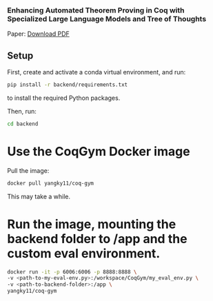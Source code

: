 ### Enhancing Automated Theorem Proving in Coq with Specialized Large Language Models and Tree of Thoughts

Paper: [Download PDF](./written_final_report.pdf)

## Setup

First, create and activate a conda virtual environment, and run:

```bash
pip install -r backend/requirements.txt
```
to install the required Python packages.

Then, run:

```bash
cd backend
```



# Use the CoqGym Docker image

Pull the image:

```bash
docker pull yangky11/coq-gym
```

This may take a while.

# Run the image, mounting the backend folder to /app and the custom eval environment.

```bash
docker run -it -p 6006:6006 -p 8888:8888 \
-v <path-to-my-eval-env.py>:/workspace/CoqGym/my_eval_env.py \
-v <path-to-backend-folder>:/app \
yangky11/coq-gym
```




